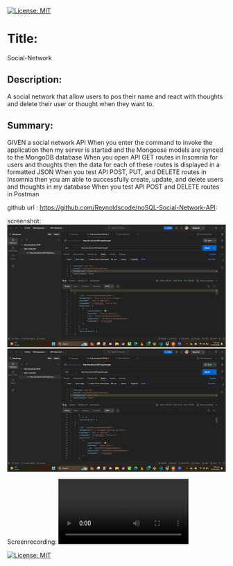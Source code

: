 
[![License: MIT](https://img.shields.io/badge/License-MIT-yellow.svg)](https://opensource.org/licenses/MIT)

# Title:
Social-Network
## Description:
A social network that allow users to pos their name and react with thoughts and delete their user or thought when they want to.

## Summary:
GIVEN a social network API
When you enter the command to invoke the application
then my server is started and the Mongoose models are synced to the MongoDB database
When you open API GET routes in Insomnia for users and thoughts
then the data for each of these routes is displayed in a formatted JSON
When you test API POST, PUT, and DELETE routes in Insomnia
then you am able to successfully create, update, and delete users and thoughts in my database
When you test API POST and DELETE routes in Postman


github url : https://github.com/Reynoldscode/noSQL-Social-Network-API:

screenshot: ![alt text](<public/access/Screenshot (2053).png>)
            ![alt text](<public/access/Screenshot (2054).png>)


Screenrecording: <video controls src="public/access/social network.mp4" title="Title"></video>

[![License: MIT](https://img.shields.io/badge/License-MIT-yellow.svg)](https://opensource.org/licenses/MIT)
